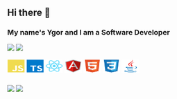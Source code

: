 ## Hi there 👋
### My name's Ygor and I am a Software Developer

<picture>
<source
  srcset="https://github-readme-stats.vercel.app/api?username=ygorgs&show_icons=true&theme=dark"
  media="(prefers-color-scheme: dark)"
/>
<source
  srcset="https://github-readme-stats.vercel.app/api?username=ygorgs&show_icons=true"
  media="(prefers-color-scheme: light), (prefers-color-scheme: no-preference)"
/>
<img height="180em" src="https://github-readme-stats.vercel.app/api?username=ygorgs&show_icons=true" />
</picture>

<picture>
<source
  srcset="https://github-readme-stats.vercel.app/api/top-langs/?username=ygorgs&layout=compact&theme=dark"
  media="(prefers-color-scheme: dark)"
/>
<source
  srcset="https://github-readme-stats.vercel.app/api/top-langs/?username=ygorgs&layout=compact"
  media="(prefers-color-scheme: light), (prefers-color-scheme: no-preference)"
/>
<img height="180em" src="https://github-readme-stats.vercel.app/api/top-langs/?username=ygorgs&layout=compact" />
</picture>

<div style="display: inline_block"><br>
  <img align="center" alt="Ygor-Js" height="30" width="40" src="https://raw.githubusercontent.com/devicons/devicon/master/icons/javascript/javascript-plain.svg">
  <img align="center" alt="Ygor-Ts" height="30" width="40" src="https://raw.githubusercontent.com/devicons/devicon/master/icons/typescript/typescript-plain.svg">
  <img align="center" alt="Ygor-React" height="30" width="40" src="https://raw.githubusercontent.com/devicons/devicon/master/icons/react/react-original.svg">
    <img align="center" alt="Ygor-Angular" height="30" width="40" src="https://raw.githubusercontent.com/devicons/devicon/master/icons/angularjs/angularjs-original.svg">
  <img align="center" alt="Ygor-HTML" height="30" width="40" src="https://raw.githubusercontent.com/devicons/devicon/master/icons/html5/html5-original.svg">
  <img align="center" alt="Ygor-CSS" height="30" width="40" src="https://raw.githubusercontent.com/devicons/devicon/master/icons/css3/css3-original.svg">
  <img align="center" alt="Ygor-Java" height="30" width="40" src="https://raw.githubusercontent.com/devicons/devicon/master/icons/java/java-original.svg">
</div>

 ##
 
 <div>
 <a href = "mailto:ygor.gsan@gmail.com"><img src="https://img.shields.io/badge/-Gmail-%23333?style=for-the-badge&logo=gmail&logoColor=white" target="_blank"></a>
  <a href="https://www.linkedin.com/in/ygorsantos-dev/" target="_blank"><img src="https://img.shields.io/badge/-LinkedIn-%230077B5?style=for-the-badge&logo=linkedin&logoColor=white" target="_blank"></a>
  
</div>

